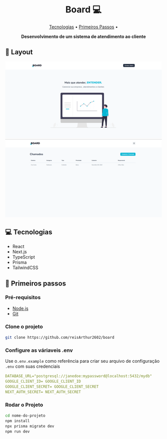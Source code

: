 <h1 align="center" style="font-weight: bold;">Board 💻</h1>

<p align="center">
 <a href="#tech">Tecnologias</a> • 
 <a href="#started">Primeiros Passos</a> • 
 
</p>

<p align="center">
    <b>Desenvolvimento de um sistema de atendimento ao cliente</b>
</p>


<h2 id="layout">🎨 Layout</h2>

<p align="center">
    <img src="./public/screens/login.png" alt="Tela de login" width="600px">
    <img src="./public/screens/home.png" alt="Tela principal" width="600px">
    
  
</p>

<h2 id="technologies">💻 Tecnologias</h2>

- React
- Next.js
- TypeScript
- Prisma
- TailwindCSS

<h2 id="started">🚀 Primeiros passos</h2>

<h3>Pré-requisitos</h3>

- [Node.js](https://nodejs.org)
- [Git](https://git-scm.com/)

<h3>Clone o projeto</h3>

```bash
git clone https://github.com/reisArthur2602/board
```

<h3>Configure as váriaveis .env </h2>

Use o`.env.example` como referência para criar seu arquivo de configuração `.env` com suas credenciais

```yaml
DATABASE_URL="postgresql://janedoe:mypassword@localhost:5432/mydb"
GOOGLE_CLIENT_ID= GOOGLE_CLIENT_ID
GOOGLE_CLIENT_SECRET= GOOGLE_CLIENT_SECRET
NEXT_AUTH_SECRET= NEXT_AUTH_SECRET
```

<h3>Rodar o Projeto</h3>

```bash
cd nome-do-projeto
npm install
npx prisma migrate dev
npm run dev
```
